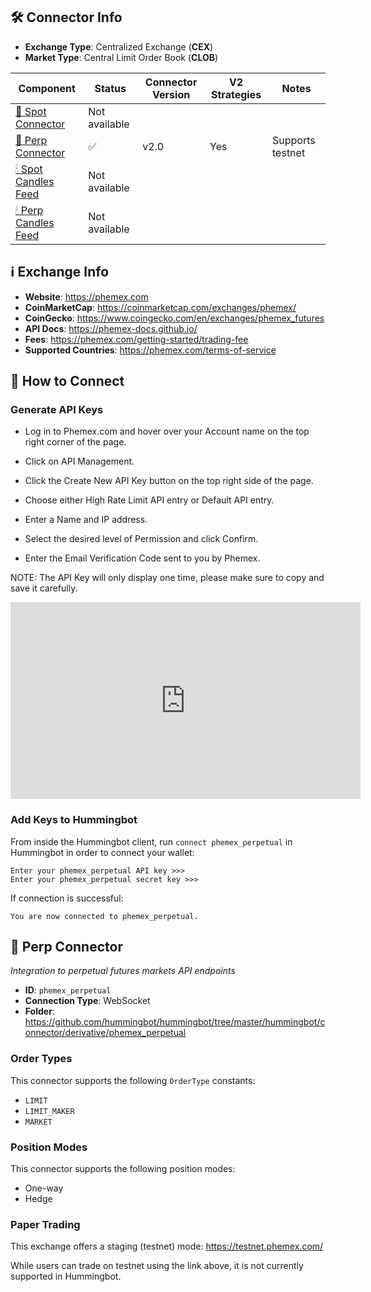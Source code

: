 ## 🛠 Connector Info

- **Exchange Type**: Centralized Exchange (**CEX**)
- **Market Type**: Central Limit Order Book (**CLOB**)

| Component | Status | Connector Version | V2 Strategies | Notes | 
| --------- | ------ | ----------------- |  ------------ | ----- |
| [🔀 Spot Connector](#spot-connector) | Not available |
| [🔀 Perp Connector](#perp-connector) | ✅ | v2.0 | Yes | Supports testnet |
| [🕯 Spot Candles Feed](#spot-candles-feed) | Not available | 
| [🕯 Perp Candles Feed](#perp-candles-feed) | Not available | 

## ℹ️ Exchange Info

- **Website**: <https://phemex.com>
- **CoinMarketCap**: <https://coinmarketcap.com/exchanges/phemex/>
- **CoinGecko**: <https://www.coingecko.com/en/exchanges/phemex_futures>
- **API Docs**: <https://phemex-docs.github.io/>
- **Fees**: <https://phemex.com/getting-started/trading-fee>
- **Supported Countries**: <https://phemex.com/terms-of-service> 

## 🔑 How to Connect

### Generate API Keys

- Log in to Phemex.com and hover over your Account name on the top right corner of the page.

- Click on API Management.

- Click the Create New API Key button on the top right side of the page.

- Choose either High Rate Limit API entry or Default API entry.

- Enter a Name and IP address.

- Select the desired level of Permission and click Confirm.

- Enter the Email Verification Code sent to you by Phemex.

NOTE: The API Key will only display one time, please make sure to copy and save it carefully.

<iframe width="560" height="315" src="https://www.youtube.com/embed/6Mmm6kQ-Ifs" title="YouTube video player" frameborder="0" allow="accelerometer; autoplay; clipboard-write; encrypted-media; gyroscope; picture-in-picture; web-share" allowfullscreen></iframe>

### Add Keys to Hummingbot

From inside the Hummingbot client, run `connect phemex_perpetual` in Hummingbot in order to connect your wallet:

```
Enter your phemex_perpetual API key >>>
Enter your phemex_perpetual secret key >>>
```

If connection is successful:

```
You are now connected to phemex_perpetual.
```


## 🔀 Perp Connector
*Integration to perpetual futures markets API endpoints*

- **ID**: `phemex_perpetual`
- **Connection Type**: WebSocket
- **Folder**: <https://github.com/hummingbot/hummingbot/tree/master/hummingbot/connector/derivative/phemex_perpetual>

### Order Types

This connector supports the following `OrderType` constants:

- `LIMIT`
- `LIMIT_MAKER`
- `MARKET`

### Position Modes

This connector supports the following position modes:

- One-way
- Hedge

### Paper Trading

This exchange offers a staging (testnet) mode: <https://testnet.phemex.com/>

While users can trade on testnet using the link above, it is not currently supported in Hummingbot.